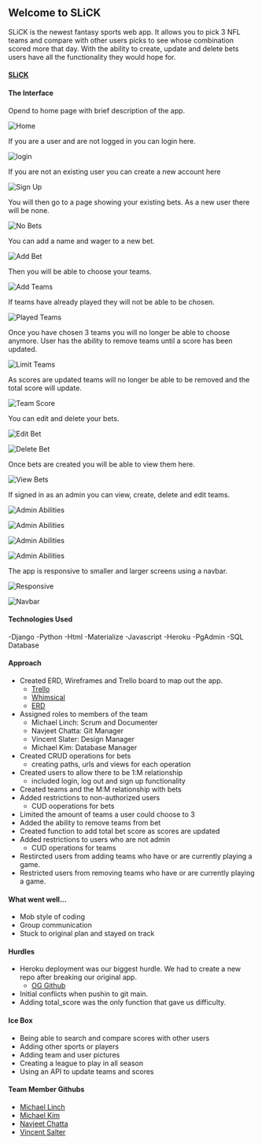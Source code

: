 ## Welcome to SLiCK

SLiCK is the newest fantasy sports web app. It allows you to pick 3 NFL teams and compare with other users picks to see whose combination scored more that day. With the ability to create, update and delete bets users have all the functionality they would hope for. 

#### [SLiCK](https://slick-betting2.herokuapp.com/)

#### The Interface

Opend to home page with brief description of the app.

![Home](/screenshots/home.png)

If you are a user and are not logged in you can login here.

![login](/screenshots/login.png)

If you are not an existing user you can create a new account here

![Sign Up](/screenshots/sign-up.png)

You will then go to a page showing your existing bets. As a new user there will be none.

![No Bets](/screenshots/no-bets.png)

You can add a name and wager to a new bet.

![Add Bet](/screenshots/add-bet.png)

Then you will be able to choose your teams.

![Add Teams](/screenshots/add-teams.png)

If teams have already played they will not be able to be chosen.

![Played Teams](/screenshots/played-teams.png)

Once you have chosen 3 teams you will no longer be able to choose anymore. User has the ability to remove teams until a score has been updated.

![Limit Teams](/screenshots/limit-teams.png)

As scores are updated teams will no longer be able to be removed and the total score will update.

![Team Score](/screenshots/team-score.png)

You can edit and delete your bets.

![Edit Bet](/screenshots/edit-bet.png)

![Delete Bet](/screenshots/delete-bet.png)

Once bets are created you will be able to view them here. 

![View Bets](/screenshots/view-bets.png)

If signed in as an admin you can view, create, delete and edit teams.

![Admin Abilities](/screenshots/team-index.png)

![Admin Abilities](/screenshots/edit-team.png)

![Admin Abilities](/screenshots/create-team.png)

![Admin Abilities](/screenshots/delete-team.png)

The app is responsive to smaller and larger screens using a navbar.

![Responsive](/screenshots/responsive.png)

![Navbar](/screenshots/navbar.png)

#### Technologies Used

-Django
-Python
-Html
-Materialize
-Javascript
-Heroku
-PgAdmin
-SQL Database


#### Approach

- Created ERD, Wireframes and Trello board to map out the app.
    - [Trello](https://trello.com/b/M735kYYA/slick)
    - [Whimsical](https://whimsical.com/slick-3X7VfkAn9qaBABjsd9Tqnh)
    - [ERD](https://lucid.app/lucidchart/c4fb7334-355b-41ec-86d8-2350e453bc4b/edit?viewport_loc=31%2C-129%2C1681%2C1075%2C0_0&invitationId=inv_59c5cf7b-97a6-449a-89d3-e46c7f34667f#)
- Assigned roles to members of the team
    - Michael Linch: Scrum and Documenter
    - Navjeet Chatta: Git Manager
    - Vincent Slater: Design Manager
    - Michael Kim: Database Manager
- Created CRUD operations for bets
    - creating paths, urls and views for each operation
- Created users to allow there to be 1:M relationship
    - included login, log out and sign up functionality
- Created teams and the M:M relationship with bets
- Added restrictions to non-authorized users
    - CUD ooperations for bets
- Limited the amount of teams a user could choose to 3
- Added the ability to remove teams from bet
- Created function to add total bet score as scores are updated
- Added restrictions to users who are not admin
    - CUD operations for teams
- Restircted users from adding teams who have or are currently playing a game.
- Restricted users from removing teams who have or are currently playing a game.

#### What went well...

- Mob style of coding
- Group communication
- Stuck to original plan and stayed on track

#### Hurdles

- Heroku deployment was our biggest hurdle. We had to create a new repo after breaking our original app. 
    - [OG Github](https://github.com/Nomje/SLICK-Fantasy)
- Initial conflicts when pushin to git main. 
- Adding total_score was the only function that gave us difficulty.

#### Ice Box

- Being able to search and compare scores with other users
- Adding other sports or players
- Adding team and user pictures
- Creating a league to play in all season
- Using an API to update teams and scores

#### Team Member Githubs

- [Michael Linch](https://github.com/michaellinch90)
- [Michael Kim](https://github.com/sparklingwaterlemon)
- [Navjeet Chatta](https://github.com/Nomje)
- [Vincent Salter](http://github.com/vsalter)



